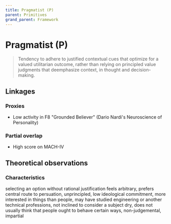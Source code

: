 ```yaml
---
title: Pragmatist (P)
parent: Primitives
grand_parent: Framework
---
```


# Pragmatist (P)

>Tendency to adhere to justified contextual cues that optimize for a valued utilitarian outcome, rather than relying on principled value judgments that deemphasize context, in thought and decision-making.
    

## Linkages

### Proxies

* Low activity in F8 "Grounded Believer" (Dario Nardi's Neuroscience of Personality)

### Partial overlap

* High score on MACH-IV

## Theoretical observations

### Characteristics

selecting an option without rational justification feels arbitrary, prefers central route to persuation, unprincipled, low ideological commitment, more interested in things than people, may have studied engineering or another technical professions, not inclined to consider a subject dry, does not usually think that people ought to behave certain ways, non-judgemental, impartial